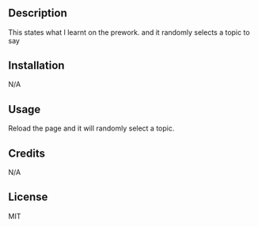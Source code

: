 # <Prework study guide webpage>

## Description

This states what I learnt on the prework. and it randomly selects a topic to say



## Installation

N/A

## Usage

Reload the page and it will randomly select a topic.

## Credits

N/A

## License

MIT

